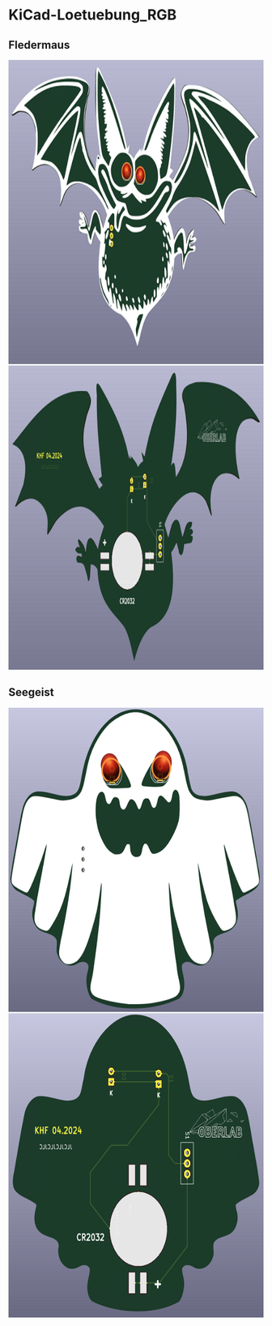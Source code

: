# KiCad-Loetuebung_RGB

## Fledermaus

<img src="/Fledermaus_RGB/pic/Fledermaus_F.png" height="600">  <img src="/Fledermaus_RGB/pic/Fledermaus_B.png" height="600">


## Seegeist

<img src="/Seegeist_RGB/pic/Seegeist_F.png" height="600">  <img src="/Seegeist_RGB/pic/Seegeist_B.png" height="600">
